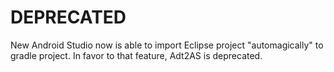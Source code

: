 DEPRECATED
==========

New Android Studio now is able to import Eclipse project "automagically" to gradle project. In favor to that feature, Adt2AS is deprecated.
